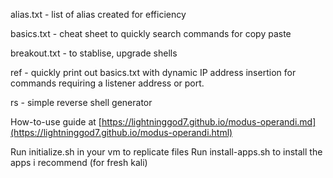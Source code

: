 alias.txt - list of alias created for efficiency

basics.txt - cheat sheet to quickly search commands for copy paste

breakout.txt - to stablise, upgrade shells

ref - quickly print out basics.txt with dynamic IP address insertion for commands requiring a listener address or port.

rs - simple reverse shell generator
    
How-to-use guide at [https://lightninggod7.github.io/modus-operandi.md](https://lightninggod7.github.io/modus-operandi.html)


Run initialize.sh in your vm to replicate files
Run install-apps.sh to install the apps i recommend (for fresh kali)
